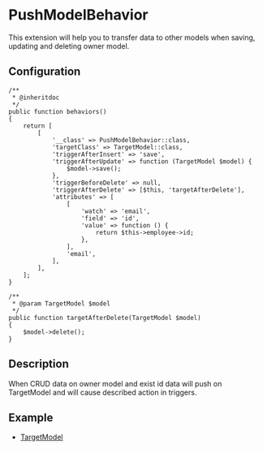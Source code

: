 # PushModelBehavior

This extension will help you to transfer data to other models when saving, updating and deleting owner model.

## Configuration

```
/**
 * @inheritdoc
 */
public function behaviors()
{
    return [
        [
            '__class' => PushModelBehavior::class,
            'targetClass' => TargetModel::class,
            'triggerAfterInsert' => 'save',
            'triggerAfterUpdate' => function (TargetModel $model) {
                $model->save();
            },
            'triggerBeforeDelete' => null,
            'triggerAfterDelete' => [$this, 'targetAfterDelete'],
            'attributes' => [
                [
                    'watch' => 'email',
                    'field' => 'id',
                    'value' => function () {
                        return $this->employee->id;
                    },
                ],
                'email',
            ],
        ],
    ];
}

/**
 * @param TargetModel $model
 */ 
public function targetAfterDelete(TargetModel $model)
{
    $model->delete();
}
```

## Description

When CRUD data on owner model and exist id data will push on TargetModel and will cause described action in triggers.


## Example

- [TargetModel](/tests/models/TargetModel.php)

